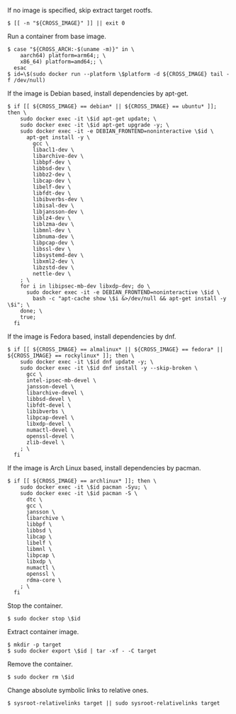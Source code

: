If no image is specified, skip extract target rootfs.

```
$ [[ -n "${CROSS_IMAGE}" ]] || exit 0
```

Run a container from base image.

```
$ case "${CROSS_ARCH:-$(uname -m)}" in \
    aarch64) platform=arm64;; \
    x86_64) platform=amd64;; \
  esac
$ id=\$(sudo docker run --platform \$platform -d ${CROSS_IMAGE} tail -f /dev/null)
```

If the image is Debian based, install dependencies by apt-get.

```
$ if [[ ${CROSS_IMAGE} == debian* || ${CROSS_IMAGE} == ubuntu* ]]; then \
    sudo docker exec -it \$id apt-get update; \
    sudo docker exec -it \$id apt-get upgrade -y; \
    sudo docker exec -it -e DEBIAN_FRONTEND=noninteractive \$id \
      apt-get install -y \
        gcc \
        libacl1-dev \
        libarchive-dev \
        libbpf-dev \
        libbsd-dev \
        libbz2-dev \
        libcap-dev \
        libelf-dev \
        libfdt-dev \
        libibverbs-dev \
        libisal-dev \
        libjansson-dev \
        liblz4-dev \
        liblzma-dev \
        libmnl-dev \
        libnuma-dev \
        libpcap-dev \
        libssl-dev \
        libsystemd-dev \
        libxml2-dev \
        libzstd-dev \
        nettle-dev \
    ; \
    for i in libipsec-mb-dev libxdp-dev; do \
      sudo docker exec -it -e DEBIAN_FRONTEND=noninteractive \$id \
        bash -c "apt-cache show \$i &>/dev/null && apt-get install -y \$i"; \
    done; \
    true;
  fi
```

If the image is Fedora based, install dependencies by dnf.

```
$ if [[ ${CROSS_IMAGE} == almalinux* || ${CROSS_IMAGE} == fedora* || ${CROSS_IMAGE} == rockylinux* ]]; then \
    sudo docker exec -it \$id dnf update -y; \
    sudo docker exec -it \$id dnf install -y --skip-broken \
      gcc \
      intel-ipsec-mb-devel \
      jansson-devel \
      libarchive-devel \
      libbsd-devel \
      libfdt-devel \
      libibverbs \
      libpcap-devel \
      libxdp-devel \
      numactl-devel \
      openssl-devel \
      zlib-devel \
    ; \
  fi
```

If the image is Arch Linux based, install dependencies by pacman.

```
$ if [[ ${CROSS_IMAGE} == archlinux* ]]; then \
    sudo docker exec -it \$id pacman -Syu; \
    sudo docker exec -it \$id pacman -S \
      dtc \
      gcc \
      jansson \
      libarchive \
      libbpf \
      libbsd \
      libcap \
      libelf \
      libmnl \
      libpcap \
      libxdp \
      numactl \
      openssl \
      rdma-core \
    ; \
  fi
```

Stop the container.

```
$ sudo docker stop \$id
```

Extract container image.

```
$ mkdir -p target
$ sudo docker export \$id | tar -xf - -C target
```

Remove the container.

```
$ sudo docker rm \$id
```

Change absolute symbolic links to relative ones.

```
$ sysroot-relativelinks target || sudo sysroot-relativelinks target
```
